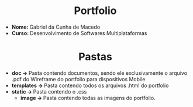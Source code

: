 <h1 align="center"> <b> Portfolio </b> </h1>

<ul>
  <li> <b> Nome: </b> Gabriel da Cunha de Macedo
  <li> <b> Curso: </b> Desenvolvimento de Softwares Multiplataformas
</ul>
  
<h1 align="center"> <b> Pastas </b> </h1>
<ul>
  <li> <b> doc -> </b> Pasta contendo documentos, sendo ele exclusivamente o arquivo .pdf do Wireframe do portfolio para dispositivos Mobile
  <li> <b> templates -> </b> Pasta contendo todos os arquivos .html do portfolio
  <li> <b> static -> </b> Pasta contendo o .css
    <ul>
      <li> <b> image -> </b> Pasta contendo todas as imagens do portfolio.
    </ul>
</ul>

